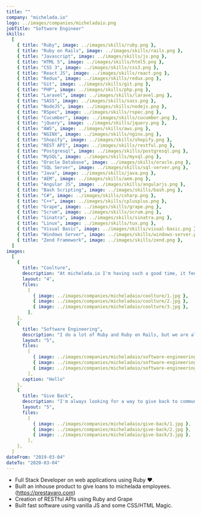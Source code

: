 ```yaml
---
title: ""
company: "michelada.io"
logo: ../images/companies/micheladaio.png
jobTitle: "Software Engineer"
skills:
  [
    { title: "Ruby", image: ../images/skills/ruby.png },
    { title: "Ruby on Rails", image: ../images/skills/rails.png },
    { title: "Javascript", image: ../images/skills/js.png },
    { title: "HTML 5", image: ../images/skills/html5.png },
    { title: "CSS 3", image: ../images/skills/css3.png },
    { title: "React JS", image: ../images/skills/react.png },
    { title: "Redux", image: ../images/skills/redux.png },
    { title: "Git", image: ../images/skills/git.png },
    { title: "PHP", image: ../images/skills/php.png },
    { title: "Laravel", image: ../images/skills/laravel.png },
    { title: "SASS", image: ../images/skills/sass.png },
    { title: "NodeJS", image: ../images/skills/nodejs.png },
    { title: "RSpec", image: ../images/skills/rspec.png },
    { title: "Cucumber", image: ../images/skills/cucumber.png },
    { title: "jQuery", image: ../images/skills/jquery.png },
    { title: "AWS", image: ../images/skills/aws.png },
    { title: "NGINX", image: ../images/skills/nginx.png },
    { title: "Shopify", image: ../images/skills/shopify.png },
    { title: "REST API", image: ../images/skills/restful.png },
    { title: "Postgresql", image: ../images/skills/postgresql.png },
    { title: "MySQL", image: ../images/skills/mysql.png },
    { title: "Oracle Database", image: ../images/skills/oracle.png },
    { title: "SQL Server", image: ../images/skills/sql-server.png },
    { title: "Java", image: ../images/skills/java.png },
    { title: "AEM", image: ../images/skills/aem.png },
    { title: "Angular JS", image: ../images/skills/angularjs.png },
    { title: "Bash Scripting", image: ../images/skills/bash.png },
    { title: "C#", image: ../images/skills/csharp.png },
    { title: "C++", image: ../images/skills/cplusplus.png },
    { title: "Grape", image: ../images/skills/grape.png },
    { title: "Scrum", image: ../images/skills/scrum.png },
    { title: "Sinatra", image: ../images/skills/sinatra.png },
    { title: "Linux", image: ../images/skills/tux.png },
    { title: "Visual Basic", image: ../images/skills/visual-basic.png },
    { title: "Windows Server", image: ../images/skills/windows-server.png },
    { title: "Zend Framework", image: ../images/skills/zend.png },
  ]
images:
  [
    {
      title: "Coolture",
      description: "At michelada.io I'm having such a good time, it feels like a bunch of friends doing what we love most.",
      layout: "4",
      files:
        [
          { image: ../images/companies/micheladaio/coolture/1.jpg },
          { image: ../images/companies/micheladaio/coolture/2.jpg },
          { image: ../images/companies/micheladaio/coolture/3.jpg },
        ],
    },
    {
      title: "Software Engineering",
      description: "I do a lot of Ruby and Ruby on Rails, but we are always challenged to do some other stuff like devops and frontend.",
      layout: "5",
      files:
        [
          { image: ../images/companies/micheladaio/software-engineering/padawan.jpg },
          { image: ../images/companies/micheladaio/software-engineering/hackorama.jpg },
          { image: ../images/companies/micheladaio/software-engineering/rails-bridge.jpg },
        ],
      caption: "Hello"
    },
    {
      title: "Give Back",
      description: "I'm always looking for a way to give back to communities: meetups, conferences, workshops, lighting-talks",
      layout: "5",
      files:
        [
          { image: ../images/companies/micheladaio/give-back/1.jpg },
          { image: ../images/companies/micheladaio/give-back/2.jpg },
          { image: ../images/companies/micheladaio/give-back/3.jpg },
        ],
    },
  ]
dateFrom: "2019-03-04"
dateTo: "2020-03-04"
---
```


- Full Stack Developer on web applications using Ruby ❤️.
- Built an inhouse product to give loans to michelada employees. (https://prestavaro.com)
- Creation of RESTful APIs using Ruby and Grape
- Built fast software using vanilla JS and some CSS/HTML Magic.